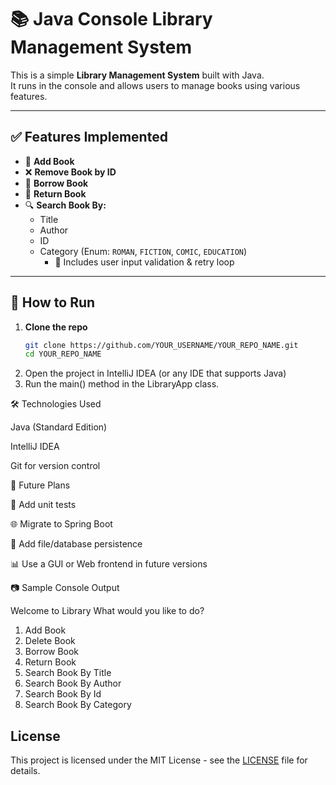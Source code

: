 # 📚 Java Console Library Management System

This is a simple **Library Management System** built with Java.  
It runs in the console and allows users to manage books using various features.

---

## ✅ Features Implemented

- 📗 **Add Book**  
- ❌ **Remove Book by ID**
- 📖 **Borrow Book**
- 🔁 **Return Book**
- 🔍 **Search Book By:**
  - Title
  - Author
  - ID
  - Category (Enum: `ROMAN`, `FICTION`, `COMIC`, `EDUCATION`)  
    - 🔁 Includes user input validation & retry loop

---

## 🚀 How to Run

1. **Clone the repo**
   ```bash
   git clone https://github.com/YOUR_USERNAME/YOUR_REPO_NAME.git
   cd YOUR_REPO_NAME
   
2. Open the project in IntelliJ IDEA (or any IDE that supports Java)
3. Run the main() method in the LibraryApp class.

🛠 Technologies Used

Java (Standard Edition)

IntelliJ IDEA

Git for version control

📌 Future Plans

🧪 Add unit tests

🌐 Migrate to Spring Boot

💾 Add file/database persistence

📊 Use a GUI or Web frontend in future versions

📷 Sample Console Output

Welcome to Library
What would you like to do?
1. Add Book
2. Delete Book
3. Borrow Book
4. Return Book
5. Search Book By Title
6. Search Book By Author
7. Search Book By Id
8. Search Book By Category

## License

This project is licensed under the MIT License - see the [LICENSE](LICENSE) file for details.
